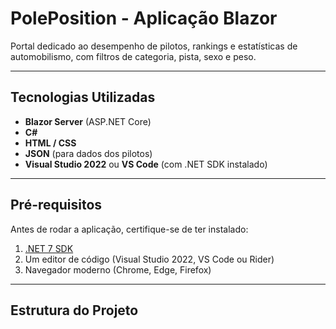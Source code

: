 # PolePosition - Aplicação Blazor

Portal dedicado ao desempenho de pilotos, rankings e estatísticas de automobilismo, com filtros de categoria, pista, sexo e peso.

---

## Tecnologias Utilizadas

- **Blazor Server** (ASP.NET Core)
- **C#**
- **HTML / CSS**
- **JSON** (para dados dos pilotos)
- **Visual Studio 2022** ou **VS Code** (com .NET SDK instalado)

---

## Pré-requisitos

Antes de rodar a aplicação, certifique-se de ter instalado:

1. [.NET 7 SDK](https://dotnet.microsoft.com/en-us/download/dotnet/7.0)
2. Um editor de código (Visual Studio 2022, VS Code ou Rider)
3. Navegador moderno (Chrome, Edge, Firefox)

---

## Estrutura do Projeto


